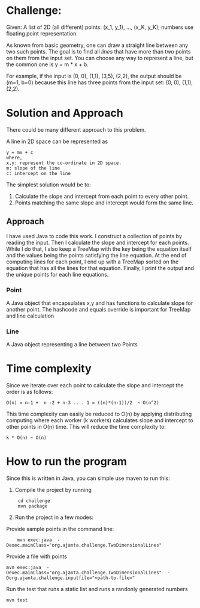 # Challenge:

Given: A list of 2D (all different) points: (x_1, y_1), ..., (x_K, y_K); numbers use floating point representation.

As known from basic geometry, one can draw a straight line between any two such points. The goal is to find all _lines_ that have more than two points on them from the input set.
You can choose any way to represent a line, but the common one is y = m * x + b.

For example, if the input is (0, 0), (1,1), (3,5), (2,2), the output should be
(m=1, b=0) because this line has three points from the input set: (0, 0), (1,1), (2,2).

# Solution and Approach

There could be many different approach to this problem. 

A line in 2D space can be represented as 
	
	y = mx + c
	where, 
	x,y: represent the co-ordinate in 2D space.
	m: slope of the line 
	c: intercept on the line

	

The simplest solution would be to:
1. Calculate the slope and intercept from each point to every other point.
2. Points matching the same slope and intercept would form the same line.

## Approach

I have used Java to code this work. I construct a collection of points by reading the input. Then I calculate the slope and intercept for each points. While I do that, I also keep a TreeMap with the key being the equation itself and the values being the points satisfying the line equation. At the end of computing lines for each point, I end up with a TreeMap sorted on the equation that has all the lines for that equation. Finally, I print the output and the unique points for each line equations.

### Point

A Java object that encapsulates x,y and has functions to calculate slope for another point. The hashcode and equals override is important for TreeMap and line calculation

### Line

A Java object representing a line between two Points

# Time complexity

Since we iterate over each point to calculate the slope and intercept the order is as follows:

	O(n) = n-1 +  n -2 + n-3 .... 1 = ((n)*(n-1))/2  ~ O(n^2)

This time complexity can easily be reduced to O(n) by applying distributing computing where each worker (k workers) calculates slope and intercept to other points in O(n) time. 
This will reduce the time complexity to:
	
	k * O(n) ~ O(n)
	
# How to run the program

Since this is written in Java, you can simple use maven to run this:

1. Compile the project by running 

		cd challenge
		mvn package

	
2. Run the project in a few modes: 

Provide sample points in the command line:
		
		mvn exec:java  -Dexec.mainClass="org.ajanta.challenge.TwoDimensionalLines"
	
Provide a file with points 

	mvn exec:java  -Dexec.mainClass="org.ajanta.challenge.TwoDimensionalLines"  -Dorg.ajanta.challenge.inputfile="<path-to-file>"
	
Run the test that runs a static list and runs a randonly generated numbers

	mvn test	
		


